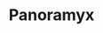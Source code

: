 ---
layout: software
title: Panoramyx
name_description: Programming pArallel coNstraint sOlveRs mAde aMazingly easY
permalink: /panoramyx/
description: >-
    blablabla
sources:
    - language: C++
      github_project: panoramyx
      icon: cpp
      dependencies: 
        - name: CMake
          type: bash
          code: |
            ```bash
            git submodule add https://github.com/crillab/panoramyx lib/panoramyx
            ligne 2
            ligne 3
            ```
tutorial: tutorial.html
cite:
 - >- 
    blabla
 - >-
    blabla
---